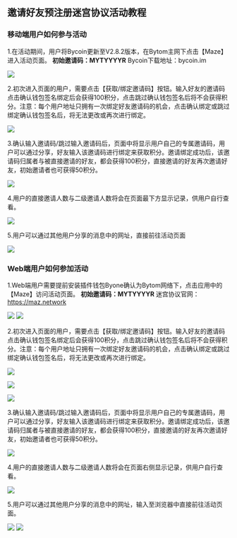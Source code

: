 ## 邀请好友预注册迷宫协议活动教程

### 移动端用户如何参与活动

1.在活动期间，用户将Bycoin更新至V2.8.2版本，在Bytom主网下点击【Maze】进入活动页面。
**初始邀请码：MYTYYYYR**
Bycoin下载地址：bycoin.im

![](../images/nftnew/nftnew1.png)

2.初次进入页面的用户，需要点击【获取/绑定邀请码】按钮。输入好友的邀请码点击确认钱包签名绑定后会获得100积分，点击跳过确认钱包签名后将不会获得积分。注意：每个用户地址只拥有一次绑定好友邀请码的机会，点击确认绑定或跳过绑定确认钱包签名后，将无法更改或再次进行绑定。

![](../images/nftnew/nftnew2.png)

3.确认输入邀请码/跳过输入邀请码后，页面中将显示用户自己的专属邀请码，用户可以通过分享，好友输入该邀请码进行绑定来获取积分。邀请绑定成功后，该邀请码归属者与被直接邀请的好友，都会获得100积分，直接邀请的好友再次邀请好友，初始邀请者也可获得50积分。

![](../images/nftnew/nftnew3.png)

4.用户的直接邀请人数与二级邀请人数将会在页面最下方显示记录，供用户自行查看。

![](../images/nftnew/nftnew4.png)

5.用户可以通过其他用户分享的消息中的网址，直接前往活动页面

![](../images/nftnew/nftnew5.png)

### Web端用户如何参加活动

1.Web端用户需要提前安装插件钱包Byone确认为Bytom网络下，点击应用中的【Maze】访问活动页面。 **初始邀请码：MYTYYYYR** 迷宫协议官网：https://maz.network

![](../images/nftnew/nftnew6.png)
![](../images/nftnew/nftnew7.png)

2.初次进入页面的用户，需要点击【获取/绑定邀请码】按钮。输入好友的邀请码点击确认钱包签名绑定后会获得100积分，点击跳过确认钱包签名后将不会获得积分。注意：每个用户地址只拥有一次绑定好友邀请码的机会，点击确认绑定或跳过绑定确认钱包签名后，将无法更改或再次进行绑定。

![](../images/nftnew/nftnew8.png)

![](../images/nftnew/nftnew9.png)

![](../images/nftnew/nftnew10.png)

3.确认输入邀请码/跳过输入邀请码后，页面中将显示用户自己的专属邀请码，用户可以通过分享，好友输入该邀请码进行绑定来获取积分。邀请绑定成功后，该邀请码归属者与被直接邀请的好友，都会获得100积分，直接邀请的好友再次邀请好友，初始邀请者也可获得50积分。

![](../images/nftnew/nftnew11.png)

4.用户的直接邀请人数与二级邀请人数将会在页面右侧显示记录，供用户自行查看。

![](../images/nftnew/nftnew12.png)

5.用户可以通过其他用户分享的消息中的网址，输入至浏览器中直接前往活动页面。

![](../images/nftnew/nftnew13.png)
![](../images/nftnew/nftnew14.png)


